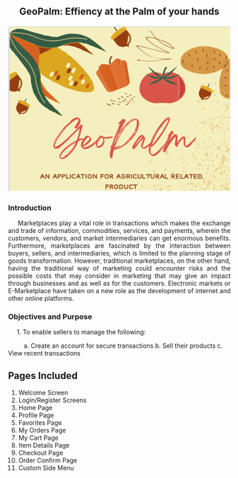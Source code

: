 <h2 align="center"> GeoPalm: Effiency at the Palm of your hands
  
![header](https://github.com/GlennBSIT3205/IT-BA-3305-GeoPalm/blob/e4060c34985e9d4ff3ecd2bf745286acdf25b58d/Logo/BRAND.png)
  
<h3> Introduction </h3> <i class="fa-solid fa-1"></i>
<p align=justify>
&nbsp;&nbsp;&nbsp;&nbsp; Marketplaces play a vital role in transactions which makes the exchange and trade of information, commodities, services, and payments, wherein the customers, vendors, and market intermediaries can get enormous benefits. Furthermore, marketplaces are fascinated by the interaction between buyers, sellers, and intermediaries, which is limited to the planning stage of goods transformation. However, traditional marketplaces, on the other hand, having the traditional way of marketing could encounter risks and the possible costs that may consider in marketing that may give an impact through businesses and as well as for the customers. Electronic markets or E-Marketplace have taken on a new role as the development of internet and other online platforms.
  
  
 <h3> Objectives and Purpose </h3> <i class="fa-solid fa-1"></i>
  <p align=justify> &nbsp;&nbsp;&nbsp;&nbsp; 1. To enable sellers to manage the following:
    <p> &nbsp;&nbsp;&nbsp;&nbsp;&nbsp;&nbsp;&nbsp;&nbsp; a. Create an account for secure transactions
    b. Sell their products
    c. View recent transactions
 
  
  

## Pages Included

1. Welcome Screen
2. Login/Register Screens
3. Home Page
4. Profile Page
5. Favorites Page
6. My Orders Page
7. My Cart Page
8. Item Details Page
9. Checkout Page
10. Order Confirm Page
11. Custom Side Menu
